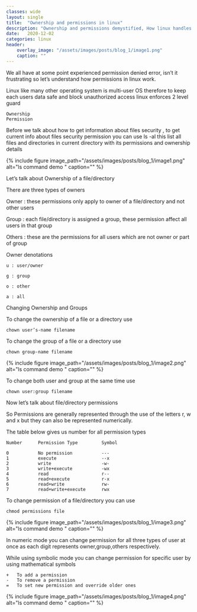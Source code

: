 ```yaml
---
classes: wide
layout: single
title:  "Ownership and permissions in linux"
description: "Ownership and permissions demystified, How linux handles owenersip and permissions"
date:   2020-12-02
categories: linux
header:
    overlay_image: "/assets/images/posts/blog_1/image1.png"
    caption: ""
---
```


We all have at some point experienced permission denied error, isn’t it frustrating so let’s understand how permissions in linux work.

Linux like many other operating system is multi-user OS therefore to keep each users data safe and block unauthorized access linux enforces 2 level guard

    Ownership
    Permission

Before we talk about how to get information about files security , to get current info about files security permission you can use ls -al this list all files and directories in current directory with its permissions and ownership details

{% include figure image_path="/assets/images/posts/blog_1/image1.png" alt="ls command demo " caption="" %}


Let’s talk about Ownership of a file/directory

There are three types of owners

Owner : these permissions only apply to owner of a file/directory and not other users

Group : each file/directory is assigned a group, these permission affect all users in that group

Others : these are the permissions for all users which are not owner or part of group

Owner denotations

    u : user/owner

    g : group

    o : other

    a : all

Changing Ownership and Groups

To change the ownership of a file or a directory use 

    chown user’s-name filename

To change the group of a file or a directory use 

    chown group-name filename

{% include figure image_path="/assets/images/posts/blog_1/image2.png" alt="ls command demo " caption="" %}

To change both user and group at the same time use 

    chown user:group filename

Now let’s talk about file/directory permissions

So Permissions are generally represented through the use of the letters r, w and x but they can also be represented numerically.

The table below gives us number for all permission types


    Number      Permission Type         Symbol 

    0           No permission           ---
    1           execute                 --x
    2           write                   -w-
    3           write+execute           -wx
    4           read                    r--
    5           read+execute            r-x
    6           read+write              rw-
    7           read+write+execute      rwx



To change permission of a file/directory you can use

    chmod permissions file

{% include figure image_path="/assets/images/posts/blog_1/image3.png" alt="ls command demo " caption="" %}

In numeric mode you can change permission for all three types of user at once as each digit represents owner,group,others respectively.

While using symbolic mode you can change permission for specific user by using mathematical symbols

    +   To add a permission 
    -   To remove a permission
    =   To set new permission and override older ones


{% include figure image_path="/assets/images/posts/blog_1/image4.png" alt="ls command demo " caption="" %}
